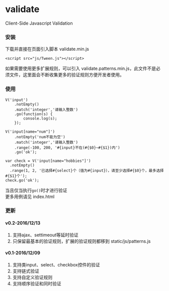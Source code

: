 # validate
Client-Side Javascript Validation

### 安装
下载并直接在页面引入脚本 validate.min.js</br>
```
<script src="js/Tween.js"></script>
```

如果需要使用更多扩展规则，可以引入 validate.patterns.min.js，此文件不是必须文件，这里面会不断收集更多的验证规则方便开发者使用。
  
### 使用
```
V('input')
    .notEmpty()
    .match('integer','请输入整数')
    .go(function(s) {
        console.log(s);
    });
        
V('input[name="num"]')
    .notEmpty('num不能为空')
    .match('integer','请输入整数')
    .range(-100, 200, '#{input}不在(#{$0}~#{$1})内')
    .go('ok');

var check = V('input[name="hobbies"]')
  .notEmpty()
  .range(1, 2, '已选择#{select}个（值为#{input}），请至少选择#{$0}个，最多选择#{$1}个');
check.go('ok');
```

当且仅当执行`go()`时才进行验证</br>
更多用例请见 index.html

### 更新
#### v0.2-2016/12/13
1. 支持ajax、settimeout等延时验证
2. 只保留最基本的验证规则，扩展的验证规则都移到 static/js/patterns.js

#### v0.1-2016/12/09
1. 支持类input、select、checkbox控件的验证
2. 支持链式验证
3. 支持自定义验证规则
4. 支持顺序验证和同时验证
